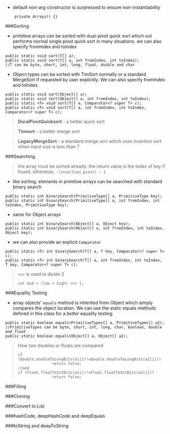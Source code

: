 
- default non-arg constructor is surpressed to ensure non-instantiability
```
    private Arrays() {}
```

###Sorting
- primitive arrays can be sorted with dual-pivot quick sort which out performs normal single pivot quick sort in many situations. we can also specify fromIndex and toIndex
```
public static void sort(T[] a);
public static void sort(T[] a, int fromIndex, int toIndex);
//T can be byte, short, int, long, float, double and char
```

- Object types can be sorted with TimSort normally or a standard MergeSort if requested by user explicitly. We can also specify fromIndex and toIndex.
```
public static void sort(Object[] a);
public static void sort(Object[] a, int fromIndex, int toIndex);
public static <T> void sort(T[] a, Comparator<? super T> c);
public static <T> void sort(T[] a, int fromIndex, int toIndex, Comparator<? super T> c);
```
> **DuralPivotQuicksort** - a better quick sort

> **Timsort** - a better merge sort

> **LegacyMergeSort** - a standard merge sort which uses insertion sort when input size is less than 7

###Searching

> the array must be sorted already. the return value is the index of key if found, otherwise, `-(insertion_piont) - 1`

- like sorting, elements in primitive arrays can be searched with standard binary search
```
public static int binarySearch(PrimitiveType[] a, PrimitiveType key);
public static int binarySearch(PrimitiveType[] a, int fromIndex, int toIndex, PrimitiveType key);
```

- same for Object arrays
```
public static int binarySearch(Object[] a, Object key);
public static int binarySearch(Object[] a, int fromIndex, int toIndex, Object key);
```

- we can also provide an explicit `Comparator`
```
public static <T> int binarySearch(T[] a, T key, Comparator<? super T> c);
public static <T> int binarySearch(T[] a, int fromIndex, int toIndex, T key, Comparator<? super T> c);
```

> `>>>` is used to divide 2
>```
>int mid = (low + high) >>> 1;
>```

###Equality Testing
- array objects' `equals` method is inherited from Object which simply compares the object location. We can use the static equals methods defined in this class for a *better* equality testing
```
public static boolean equals(PrimitiveTypes[] a, PrimitiveTypes[] a2);
//PrimitiveTypes can be byte, short, int, long, char, boolean, double and float
public static boolean equals(Object[] a, Object[] a2);
```

> How two doubles or floats are compared
>```
>if (Double.doubleToLongBits(a[i])!=Double.doubleToLongBits(a2[i]))
>                return false;
> //and
>if (Float.floatToIntBits(a[i])!=Float.floatToIntBits(a2[i]))
>                return false;
>```

###Filling


###Cloning


###Convert to List


###hashCode, deepHashCode and deepEquals


###toString and deepToString
